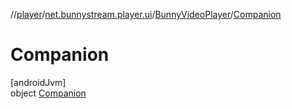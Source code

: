 //[player](../../../../index.md)/[net.bunnystream.player.ui](../../index.md)/[BunnyVideoPlayer](../index.md)/[Companion](index.md)

# Companion

[androidJvm]\
object [Companion](index.md)
